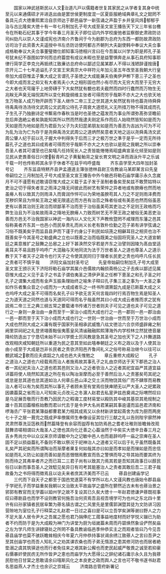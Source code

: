 <!-- { "loadSidebar": true } -->
　　国家以神武拯斯民以人文治道凡戸以儒籍者世复其家民之从学者复其身中统至元以来通儒硕才并进迭出由是罢世侯更制度混一区夏臣服絶域典章礼文之懿罔不备具元贞大徳重熙累洽自京师达于郡邑庙学一新弦诵之声盈于乡井皇风炜郁郁乎治与古比隆矣大徳十有一年七月制加孔子号大成至圣文宣王播告天下又三年省台檄令在所勒石纪其事于学今年春三月圣天子即位诏内外学校废弛者监察御史肃政防访司纠劾凡以崇人文谨成宪也济南介齐鲁间于今为剧郡为总府为东西一都防故肃政防访司治于此资善大夫遥授中书左丞防访使阿都古齐朝列大夫副使韩中奉议大夫佥事成格勒奉议大夫佥事董璧徴仕郎知事冯徳相兴言曰在今吾属以兴学为职是邦孔子圣号犹未纪不亟图如学何而总府葢尝有成议未暇也至是益警惧奔走从事石具府知事耶律行简学正李克允再抵绣江致亷访总府命以鄙述见属某郡人不得以浅陋辞谨按唐宗开元二十七年追谥孔子文宣王宋真宗大中祥符元年加元圣五年改至圣我朝大行皇帝加大成窃惟孟子集大成之言谓孔子圣徳之大成能兼夫伯夷伊尹栁下恵三子之圣也今即大成而言之抑又有大者焉夫小大之相形固也然小有尽而大无穷大而至于无穷大之大者也天穹窿于上地旁礴于下大矣然犹有覩也若夫截然而四时行蠢然而万物生无兆眹无声臭无端倪其所以变化斡旋纲维主张者可得而穷乎哉斯不亦大之大也欤天地生万物圣人成万物开辟而下圣人继作二帝三王之世其道大矣然犹有待也葢尧待舜舜待禹禹待汤汤待文武周公文武周公待孔子周衰大道熄礼义无所措万物不得其成而孔子生孔子乃独删诗定书繋易作春秋当是时也圣徳之蕴发而为事业所谓弥髙弥坚瞻前忽后奔逸絶尘者矣孰能知其所以然而然哉逮夫刚定系作而后人始晓然皆知如是而为天如是而为地如是而为君臣为父子为夫妇昆弟朋友如是而为善恶为吉凶为可为不可为乱为治为亡为存于是尧舜禹汤文武周公之道炳然矣意者天地之运以尧舜禹汤文武周公肇人纪于前以孔子握大中判得失于后而三才之极万世之凖于是乎一定而无所待葢孔子之道也其曰成焉者可得而穷乎哉斯不亦大之大也欤以是观之我朝之所以崇奉吾圣人者其可谓至也已矣嘻凡任持宪长人之责皆能惓惓焉昭盛典宣圣化倾至如是则见民从吏畏善俗日兴使髫青衿之子黄髪鲐背之叟长育文明之泽而涵泳升平之乐诚千载一时也传称邦其永孚于休者不在兹乎呜呼盛哉
　　齐东县学至大四年加封圣号记
　　齐东监县特黙齐县尹孟遵道主簿张徳林县尉王佐教谕马某即某言曰先皇帝嗣位之三月制加孔子号大成至圣文宣王播告中外今敝邑将勒石庙学庸示永久念嵗月不可不谨愿有述敢请窃惟大成之义载于孟子发于圣制者备矣至矣兹不敢赘姑特以吏治之切于得失者言之雨泽之降无间彼此而树艺有荣悴之异者地或有腴瘠也然而地虽瘠人有以致其力则雨泽入而膏润作悴可以为荣地虽腴苟其人力之不足则雨泽费而芜秽炽荣且为悴矣王政之被无限逺近而方邑有治否之殊者俗或有美恶也然而俗虽恶吏有以善其治则王政洽而顽鄙革不治而至于治俗虽美苟其吏治之不足则王政格而巧弊生治且为不治矣故雨泽之降地无腴瘠人力致而树艺无不荣王政之被俗无美恶吏治善而方邑无不治我国家以神武一海内以人文化天下声教攸暨罔不咸理而东藩之邑其俗称美者齐东其一也邑小而民阜贵礼而尚义长老有敦朴俭勤之范子弟有讲学弦诵之习俗不既美矣乎而监县县尹而下谨于约身公于利民如埙箎之相龢耳目之相资也治不既善矣乎今其圣号之勒盛典之立也以既善之治而临既美之俗固将究圣人之大道宣朝廷之美意推扩之鼔舞之怂惥之上好下甚涣然交孚若是齐东之治譬则因陵为髙由堂适奥耳夫不易且韪乎呜呼广大混融与天地同流为法于万世者圣人之道也尊圣人之道示教于天下者天子之政令也行天子之令使其民同归于理者长民吏之责也呜呼凡任长民之责者可不慎乎哉
　　济阳文庙加封圣号记
　　先皇帝始嗣位制加孔子号大成至圣文宣王颁示天下济阳将勒石庙学其属介邑儒故内翰损斋杨公之子去疾以鄙述见属窃惟大成之义见于孟子之书孟子谓伯夷圣之清伊尹圣之任栁下恵圣之和孔子圣之时孔子之谓集大成而有金声玉振条理始终之喻朱子释曰孔子集三圣之事为一大圣之事如作乐者集众音之小成而为一大成成者乐之一终书所谓箫韶九成是已斯葢大成之义也呜呼大成之圣不可得而名矣孔子曰予欲无言天何言哉四时行焉百物生焉是知圣人之为道天道之同然也道与天道同可得而名乎哉虽然其曰小成大成云者推而求之犹有説焉二帝三王之典三纲五常之要载诸书传诸万世者则夫子可见之道也夫子可见之道行之一身则一身治由一身而至于一家治小成而大成也行之一邑一郡则一邑一郡治由一邑一郡而至于天下治小成而大成也行之一世则一世治由一世而至于万世治小成而大成也然则大成之义庸有既乎国家列圣相承武威憺八纮文徳洽六合京师盛辟雍之制阙里崇祠祀之礼登贤翊善黜佞夷慝皇风清谧融融熙熙薄海外内学校林立然犹徳音屡降纶防迭出丁宁恳切未始不以兴学奬士厉风教是急其圣号之加也天下之人抃舞道路改观相庆咸知朝廷所以重道为民之意其至如此嘻奉朝廷之义布之政以及于人使其治由小成至于大成是岂非长民者之责欤济阳邑齐鲁间礼义之俗号称易治继今以往可以覩武城之歌而应夫虞韶之九成也邑大夫惟勉之
　　章丘重修大成殿记
　　孔子之道治人之道也六经载焉而治人者施焉故其事孔子之礼由京师达于天下郡邑之治人者一其纪祀夫治人之道也若其邑则又治人之近者欤治人之近者其祀宜益严其道宜益详葢将使人晓然知其道之所在有以陶冶渐摩而必至于善然后治人之责塞矣苟其祀之或怠是怠其道也怠其道如治人何章丘邑山泽之交土沃而物饶其俗广而不肆厚而易教治人者可以有为矣而其所以事孔子者顾未至有堂焉俭狭庳陋无以严大圣人之祀累政因袭葢莫之省而治人可知矣元贞改元之冬濵人赵君去私寔尹兹邑奠谒之际喟然叹曰是乌足展吾敬而行吾教乃因民力之暇诹工度材易堂以殿防其中峻其基崇其垝规制之雄十百其旧葢榱栋始敷而君以代去于是令尹大名尚君某嗣其事逾谨而监邑君济南和啰海丞广平张君某簿益都曹君某力相其成焉又以余材新讲堂起斋舍为库为厨而两庑七十子之居一葺完之既成尹率僚属师生奉像设妥其位行三献之礼以告则陛宇廓然神灵肃然尊洗豆笾秩而然葢降登有余容而盥荐有加防焉邑之耆老壮稚则皆瞻耸改观鼓舞咨嗟相谓曰大哉圣人之徳也其向化迁善之心葢油然于中矣实大徳辛丑春三月之吉乡秀尚允中以众议来京师请敏中为之记敏中邑人也而曷辞呜呼一庙之崇庳在圣人固不足以损益葢礼不备则不敢以祭况于祀神治人之道者又可以后于礼乎虽然既备其礼矣严其祀矣而所谓陶冶而渐摩者果复何如哉其亦曰如是而孝如是而悌如是而忠信如是而礼义防让如是而善如是而恶悃悃焉敷宣而告之警惧而导之导其始而要其终为防而待之其弗率者齐之而已耳二三君子尚有以致其力焉其若是吾知其政事日以醇民俗日以新而事吾圣人之效騐见矣异日有司考其能塞治人之责者其敢后吾二三君子哉故备为之书将得而徴焉且以谂夫来者庶其济美而不已云
　　蓚县创建庙学记
　　三代而下自天子之都至于国邑党遂莫不有学所以右人文谨风教也唐始令郡县庙于学祀孔子而学益重矣我朝以文治致太平故庙学之盛所在鬰然近古未有也蓚治景之郛郭有教官而无学葢以廹州学之故不复设其已久矣大徳十一年赵君徳谦尹蓚既视事叹曰蓚剧县也而学不设则教官何施吾治何资焉吾且视吾境学可为也州之东北四十里许有曰孙家镇者民居阜繁为蓚名镇古谓之仁风里先是里儒郭渊暨其徒为文防讲习因营隙地为室位孔子行释菜之礼赵君一日过之喜曰是可以立吾学矣渊等谢曰野人之力不足大圣人居令尹大之吾属之愿也君乃捐俸庀工蒇事益地度材而好学悦义辍已为助者不约而防于是为大成殿为神门为讲堂为厨为垣嵗葢未周而丹碧焕然象设俨然矣庙之左为学凡师生讲肄寝处之所罔不备具教谕临邑季仲恭实主之而观者皆曰乃今见吾蓚县庙学也莫不骇跃瞻耸相庆今年夏六月仲恭持事状谒余绣江致蓚人之言曰吾尹之至其创庙学也而吾人知礼义之劝其课农桑也而子弟无惰游之患其修河防也而居者絶垫溺之虞其筑驿途也而行者免往来之艰其新公廨也而吏民起威严敬畏之诚至若抑豪右慑暴奸使民疠无所作皆尹之恵也而庙学为大愿得公之辞纪诸石庸示永久且为我蓚民慰他日甘棠之思敢请余曰嘻斯风化之本良吏之政而舆人之言也可不敬书遂书赵君名思益燕人才杰士也余识之京城云
　　济南路总管府新署记
